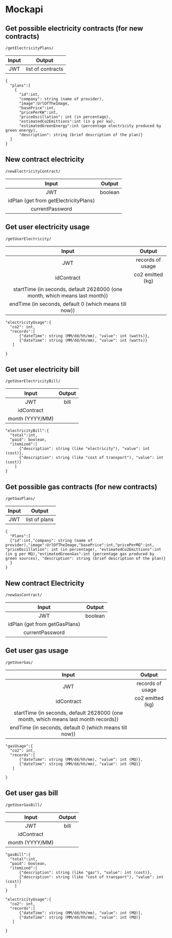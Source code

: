 # Mockapi

## Get possible electricity contracts (for new contracts)

`/getElectricityPlans/`

| **Input** | **Output** |
| :-------: | :--------: |
| JWT  |  list of contracts   |
```
{
  "plans":[
    {
      "id":int,
      "company": string (name of provider),
      "image":UrlOfTheImage,
      "basePrice":int,
      "pricePerKW":int, 
      "priceOscillation": int (in percentage), 
      "estimatedCo2Emittions":int (in g per kw),
      "estimatedGreenEnergy":int (percentage electricity produced by green energy), 
      "description": string (brief description of the plan)}
  ]
}
```


## New contract electricity

`/newElectricityContract/`

| **Input** | **Output** |
| :-------: | :--------: |
| JWT  |  boolean   |
|  idPlan (get from getElectricityPlans) |     |
| currentPassword  |     |



## Get user electricity usage

`/getUserElectricity/`

| **Input** | **Output** |
| :-------: | :--------: |
| JWT  |  records of usage   |
|  idContract |   co2 emitted (kg)  |
|  startTime (in seconds, default 2628000 (one month, which means last month)) |     |
|  endTime (in seconds, default 0 (which means till now)) |     |


```
"electricityUsage":{
  "co2": int,
  "records":[
      {"dateTime": string (MM/dd/hh/mm), "value": int (watts)},
      {"dateTime": string (MM/dd/hh/mm), "value": int (watts)}
   ]

}
```



## Get user electricity bill 

`/getUserElectricityBill/`

| **Input** | **Output** |
| :-------: | :--------: |
| JWT  |  bill   |
| idContract |  |
| month (YYYY/MM) ||

```
"electricityBill":{
  "total":int,
  "paid": boolean,
  "itemized":[
      {"description": string (like "electricity"), "value": int (cost)},
      {"description": string (like "cost of transport"), "value": int (cost)}
    ]
}
```







## Get possible gas contracts (for new contracts)

`/getGasPlans/`

| **Input** | **Output** |
| :-------: | :--------: |
| JWT  |  list of plans   |
```
{
  "Plans":[
  {"id":int,"company": string (name of provider),"image":UrlOfTheImage,"basePrice":int,"pricePerMQ":int, "priceOscillation": int (in percentage), "estimatedCo2Emittions":int (in g per MQ),"estimatedGreenGas":int (percentage gas produced by green sources), "description": string (brief description of the plan)}
  ]
}
```

## New contract Electricity

`/newGasContract/`

| **Input** | **Output** |
| :-------: | :--------: |
| JWT  |  boolean   |
|  idPlan (get from getGasPlans) |     |
| currentPassword  |     |


## Get user gas usage

`/getUserGas/`

| **Input** | **Output** |
| :-------: | :--------: |
| JWT  |  records of usage   |
|  idContract |   co2 emitted (kg)  |
|  startTime (in seconds, default 2628000 (one month, which means last month records)) |     |
|  endTime (in seconds, default 0 (which means till now)) |     |


```
"gasUsage":{
  "co2": int,
  "records":[
      {"dateTime": string (MM/dd/hh/mm), "value": int (MQ)},
      {"dateTime": string (MM/dd/hh/mm), "value": int (MQ)}
   ]

}
```



## Get user gas bill 

`/getUserGasBill/`

| **Input** | **Output** |
| :-------: | :--------: |
| JWT  |  bill   |
| idContract |  |
| month (YYYY/MM) ||

```
"gasBill":{
  "total":int,
  "paid": boolean,
  "itemized":[
      {"description": string (like "gas"), "value": int (cost)},
      {"description": string (like "cost of transport"), "value": int (cost)}
    ]
}
```

```
"electricityUsage":{
  "co2": int,
  "records":[
      {"dateTime": string (MM/dd/hh/mm), "value": int (MQ)},
      {"dateTime": string (MM/dd/hh/mm), "value": int (MQ)}
   ]

}
```
